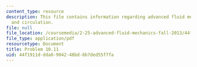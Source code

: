 ```yaml
---
content_type: resource
description: This file contains information regarding advanced fluid mechanics, vorticity
  and circulation.
file: null
file_location: /coursemedia/2-25-advanced-fluid-mechanics-fall-2013/44f1911ddda6904248bd6b7ded55f7fa_MIT2_25F13_Problem10.11.pdf
file_type: application/pdf
resourcetype: Document
title: Problem 10.11
uid: 44f1911d-dda6-9042-48bd-6b7ded55f7fa
---
```

